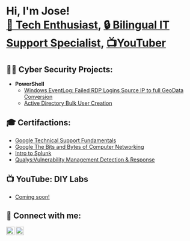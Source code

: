 <h1>Hi, I'm Jose! <br/><a href="https://github.com/Jesantos88">🚀 Tech Enthusiast</a>, <a href="https://www.linkedin.com/in/jose-santos-83490029b/">🔒 Bilingual IT Support Specialist</a>, <a href="https://www.youtube.com/channel/UC_TM6dCIPbhZqfZIHeP0bjQ">📺YouTuber</a></h1>

<h2>👨‍💻 Cyber Security Projects:</h2>

- <b>PowerShell</b>
  - [Windows EventLog: Failed RDP Logins Source IP to full GeoData Conversion](https://github.com/Jesantos88/Windows-EventLog-Failed-RDP-Logins-Source-IP-to-full-GeoData-Conversion/blob/main/README.md)
  - [Active Directory Bulk User Creation]()

<h2>🎓 Certifactions:</h2>

- [Google Technical Support Fundamentals](https://coursera.org/share/b29dde27b3242ebcef64431e03068ce6)
- [Google The Bits and Bytes of Computer Networking](https://coursera.org/share/0c596e6fb2b6856c4a2b30f51e442e4c)
- [Intro to Splunk ](https://imgur.com/a/3K8KrkE)
- [Qualys:Vulnerability Management Detection & Response](https://i.imgur.com/1sHTflF.png)
  
<h2>📺 YouTube: DIY Labs </h2>

- [Coming soon!]()


<h2> 🤳 Connect with me:</h2>

[<img align="left" alt="JoseSantos | YouTube" width="22px" src="https://cdn.jsdelivr.net/npm/simple-icons@v3/icons/youtube.svg" />][youtube]
[<img align="left" alt="JoseSantos | LinkedIn" width="22px" src="https://cdn.jsdelivr.net/npm/simple-icons@v3/icons/linkedin.svg" />][linkedin]

[youtube]: https://www.youtube.com/channel/UC_TM6dCIPbhZqfZIHeP0bjQ
[linkedin]: https://github.com/Jesantos88

<!--
**joshmadakor1/joshmadakor1** is a ✨ _special_ ✨ repository because its `README.md` (this file) appears on your GitHub profile.
